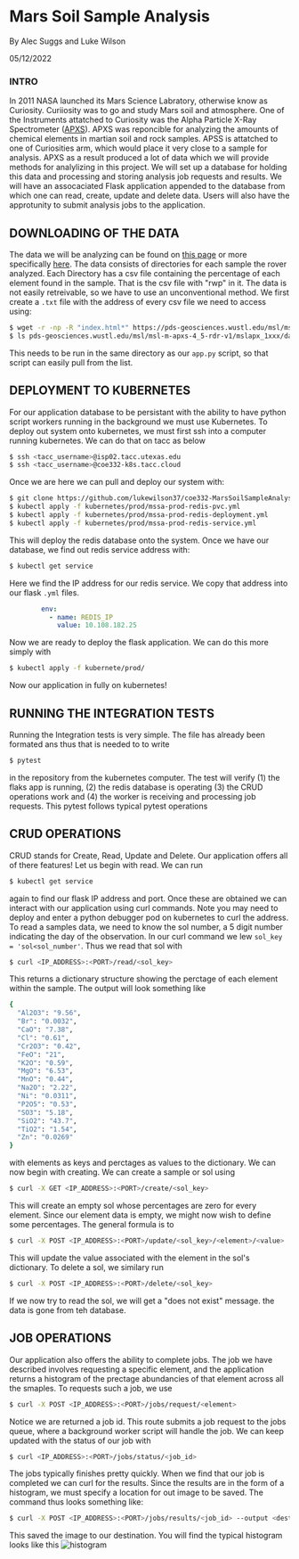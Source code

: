 # Mars Soil Sample Analysis

By Alec Suggs and Luke Wilson

05/12/2022

### INTRO

In 2011 NASA launched its Mars Science Labratory, otherwise know as Curiosity. Curiiosity was to go and study Mars soil and atmosphere.
One of the Instruments attatched to Curiosity was the Alpha Particle X-Ray Spectrometer ([APXS](https://mars.nasa.gov/msl/spacecraft/instruments/apxs/)). 
APXS was reponcible for analyzing the amounts of chemical elements in martian soil and rock samples. 
APSS is attatched to one of Curiosities arm, which would place it very close to a sample for analysis.
APXS as a result produced a lot of data which we will provide methods for analylizing in this project.
We will set up a database for holding this data and processing and storing analysis job requests and results.
We will have an assocaciated Flask application appended to the database from which one can read, create, update and delete data. 
Users will also have the approtunity to submit analysis jobs to the application.

## DOWNLOADING OF THE DATA

The data we will be analyzing can be found on [this page](https://pds-geosciences.wustl.edu/missions/msl/apxs.htm) or more specifically [here](https://pds-geosciences.wustl.edu/msl/msl-m-apxs-4_5-rdr-v1/mslapx_1xxx/data/). 
The data consists of directories for each sample the rover analyzed. 
Each Directory has a csv file containing the percentage of each element found in the sample. That is the csv file with "rwp" in it. 
The data is not easily retreivable, so we have to use an unconventional method. We first create a ```.txt``` file with the address of every csv file we need to access using:
```bash
$ wget -r -np -R "index.html*" https://pds-geosciences.wustl.edu/msl/msl-m-apxs-4_5-rdr-v1/mslapx_1xxx/data/
$ ls pds-geosciences.wustl.edu/msl/msl-m-apxs-4_5-rdr-v1/mslapx_1xxx/data/sol0*/*rwp*.csv > coe332-MarsSoilSampleAnalysis/initial_sol_list.txt 
```
This needs to be run in the same directory as our ```app.py``` script, so that script can easily pull from the list.

## DEPLOYMENT TO KUBERNETES

For our application database to be persistant with the ability to have python script workers running in the background we must use Kubernetes.
To deploy out system onto kubernetes, we must first ssh into a computer running kubernetes. We can do that on tacc as below
```bash
$ ssh <tacc_username>@isp02.tacc.utexas.edu
$ ssh <tacc_username>@coe332-k8s.tacc.cloud
```
Once we are here we can pull and deploy our system with:
```bash 
$ git clone https://github.com/lukewilson37/coe332-MarsSoilSampleAnalysis
$ kubectl apply -f kubernetes/prod/mssa-prod-redis-pvc.yml
$ kubectl apply -f kubernetes/prod/mssa-prod-redis-deployment.yml
$ kubectl apply -f kubernetes/prod/mssa-prod-redis-service.yml
```
This will deploy the redis database onto the system. Once we have our database, we find out redis service address with:
```bash
$ kubectl get service
```
Here we find the IP address for our redis service. We copy that address into our flask ```.yml``` files.
```yaml
		env:
          - name: REDIS_IP
            value: 10.108.182.25
```
Now we are ready to deploy the flask application. We can do this more simply with
```bash
$ kubectl apply -f kubernete/prod/
```
Now our application in fully on kubernetes!

## RUNNING THE INTEGRATION TESTS

Running the Integration tests is very simple. The file has already been formated ans thus that is needed to to write
```bash
$ pytest
```
in the repository from the kubernetes computer.
The test will verify (1) the flaks app is running, (2) the redis database is operating (3) the CRUD operations work and (4) the worker is receiving and processing job requests.
This pytest follows typical pytest operations

## CRUD OPERATIONS

CRUD stands for Create, Read, Update and Delete. Our application offers all of there features!
Let us begin with read. We can run 
```bash
$ kubectl get service
```
again to find our flask IP address and port. Once these are obtained we can interact with our application using curl commands.
Note you may need to deploy and enter a python debugger pod on kubernetes to curl the address.
To read a samples data, we need to know the sol number, a 5 digit number indicating the day of the observation.
In our curl command we lew ```sol_key = 'sol<sol_number'```. Thus we read that sol with
```bash
$ curl <IP_ADDRESS>:<PORT>/read/<sol_key>
```
This returns a dictionary structure showing the perctage of each element within the sample. The output will look something like
```bash
{
  "Al2O3": "9.56", 
  "Br": "0.0032", 
  "CaO": "7.38", 
  "Cl": "0.61", 
  "Cr2O3": "0.42", 
  "FeO": "21", 
  "K2O": "0.59", 
  "MgO": "6.53", 
  "MnO": "0.44", 
  "Na2O": "2.22", 
  "Ni": "0.0311", 
  "P2O5": "0.53", 
  "SO3": "5.18", 
  "SiO2": "43.7", 
  "TiO2": "1.54", 
  "Zn": "0.0269"
}
```
with elements as keys and perctages as values to the dictionary.
We can now begin with creating. We can create a sample or sol using
```bash
$ curl -X GET <IP_ADDRESS>:<PORT>/create/<sol_key>
```
This will create an empty sol whose percentages are zero for every element. 
Since our element data is empty, we might now wish to define some percentages. The general formula is to 
```bash
$ curl -X POST <IP_ADDRESS>:<PORT>/update/<sol_key>/<element>/<value>
```
This will update the value associated with the element in the sol's dictionary.
To delete a sol, we similary run
```bash
$ curl -X POST <IP_ADDRESS>:<PORT>/delete/<sol_key>
```
If we now try to read the sol, we will get a "does not exist" message. the data is gone from teh database.

## JOB OPERATIONS 

Our application also offers the ability to complete jobs. The job we have described involves requesting a specific element,
and the application returns a histogram of the prectage abundancies of that element across all the smaples.
To requests such a job, we use
```bash
$ curl -X POST <IP_ADDRESS>:<PORT>/jobs/request/<element>
```
Notice we are returned a job id. This route submits a job request to the jobs queue, where a background worker script will handle the job.
We can keep updated with the status of our job with
```bash
$ curl <IP_ADDRESS>:<PORT>/jobs/status/<job_id>
```
The jobs typically finishes pretty quickly. When we find that our job is completed we can curl for the results.
Since the results are in the form of a histogram, we must specify a location for out image to be saved. 
The command thus looks something like:
```bash
$ curl -X POST <IP_ADDRESS>:<PORT>/jobs/results/<job_id> --output <destination>
```
This saved the image to our destination. You will find the typical histogram looks like this ![histogram](https://github.com/lukewilson37/coe332-MarsSoilSampleAnalysis/blob/main/test.png)





